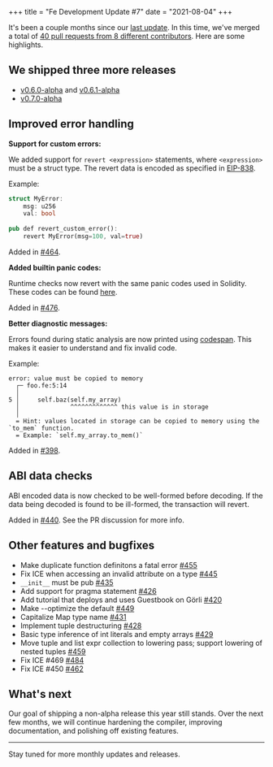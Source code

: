 
+++
title = "Fe Development Update #7"
date = "2021-08-04"
+++


It's been a couple months since our [last update](/posts/development-update-6/). In this time, we've merged a total of [40 pull requests from 8 different contributors](https://github.com/ethereum/fe/pulls?q=is%3Apr+is%3Amerged+closed%3A2021-08-03%3E2021-05-29+). Here are some highlights.

## We shipped three more releases

- [v0.6.0-alpha](https://github.com/ethereum/fe/releases/tag/v0.6.0-alpha) and [v0.6.1-alpha](https://github.com/ethereum/fe/releases/tag/v0.6.1-alpha)
- [v0.7.0-alpha](https://github.com/ethereum/fe/releases/tag/v0.7.0-alpha)

## Improved error handling

**Support for custom errors:**

We added support for `revert <expression>` statements, where `<expression>` must be a struct type. The revert data is encoded as specified in [EIP-838](https://github.com/ethereum/EIPs/issues/838).

Example:

```rust
struct MyError:
    msg: u256
    val: bool
    
pub def revert_custom_error():
    revert MyError(msg=100, val=true)
```

Added in [#464](https://github.com/ethereum/fe/pull/464).

**Added builtin panic codes:**

Runtime checks now revert with the same panic codes used in Solidity. These codes can be found [here](https://docs.soliditylang.org/en/v0.8.4/control-structures.html?#panic-via-assert-and-error-via-require).

Added in [#476](https://github.com/ethereum/fe/pull/476).

**Better diagnostic messages:**

Errors found during static analysis are now printed using [codespan](https://github.com/brendanzab/codespan). This makes it easier to understand and fix invalid code.

Example:

```
error: value must be copied to memory
  ┌─ foo.fe:5:14
  │
5 │     self.baz(self.my_array)
  │              ^^^^^^^^^^^^^ this value is in storage
  │
  = Hint: values located in storage can be copied to memory using the `to_mem` function.
  = Example: `self.my_array.to_mem()`

```

Added in [#398](https://github.com/ethereum/fe/pull/398).

## ABI data checks

ABI encoded data is now checked to be well-formed before decoding. If the data being decoded is found to be ill-formed, the transaction will revert.

Added in [#440](https://github.com/ethereum/fe/pull/440). See the PR discussion for more info.

## Other features and bugfixes

-  Make duplicate function definitons a fatal error [#455](https://github.com/ethereum/fe/pull/455) 
-  Fix ICE when accessing an invalid attribute on a type [#445](https://github.com/ethereum/fe/pull/445)
-  `__init__` must be pub [#435](https://github.com/ethereum/fe/pull/435)
-  Add support for pragma statement [#426](https://github.com/ethereum/fe/pull/426)
-  Add tutorial that deploys and uses Guestbook on Görli [#420](https://github.com/ethereum/fe/pull/420) 
-  Make --optimize the default [#449](https://github.com/ethereum/fe/pull/449)
-  Capitalize Map type name [#431](https://github.com/ethereum/fe/pull/431)
-  Implement tuple destructuring [#428](https://github.com/ethereum/fe/pull/428)
-  Basic type inference of int literals and empty arrays [#429](https://github.com/ethereum/fe/pull/429)
-   Move tuple and list expr collection to lowering pass; support lowering of nested tuples [#459](https://github.com/ethereum/fe/pull/459)
-  Fix ICE #469 [#484](https://github.com/ethereum/fe/pull/484)
-  Fix ICE #450 [#462](https://github.com/ethereum/fe/pull/462)

## What's next

Our goal of shipping a non-alpha release this year still stands. Over the next few months, we will continue hardening the compiler, improving documentation, and polishing off existing features.

---

Stay tuned for more monthly updates and releases.
